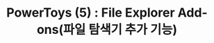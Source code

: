 ---
title: "PowerToys (5) : File Explorer Add-ons(파일 탐색기 추가 기능)"
excerpt: "파일 탐색기의 미리보기 창을 통해 볼 수 있는 파일의 종류를 확장하는 기능"

header:
  overlay_color: "#333"
  actions:
    - label: "PowerToys 더 알아보기"
      url: "{{ site }}/windows/powertoys/"

categories:
  - Windows
  - PowerToys

sidebar:
  - nav: windows/powertoys
---